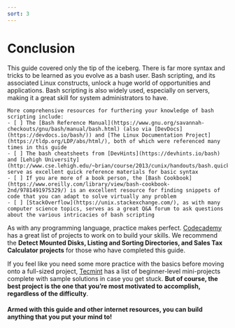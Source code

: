 ```yaml
---
sort: 3
---
```

# Conclusion

This guide covered only the tip of the iceberg. There is far more syntax and tricks to be learned as you evolve as a bash user. Bash scripting, and its associated Linux constructs, unlock a huge world of opportunities and applications. Bash scripting is also widely used, especially on servers, making it a great skill for system administrators to have.

```warning
More comprehensive resources for furthering your knowledge of bash scripting include:
- [ ] The [Bash Reference Manual](https://www.gnu.org/savannah-checkouts/gnu/bash/manual/bash.html) (also via [DevDocs](https://devdocs.io/bash/)) and [The Linux Documentation Project](https://tldp.org/LDP/abs/html/), both of which were referenced many times in this guide
- [ ] The bash cheatsheets from [DevHints](https://devhints.io/bash) and [Lehigh University](http://www.cse.lehigh.edu/~brian/course/2013/cunix/handouts/bash.quickref.pdf) serve as excellent quick reference materials for basic syntax
- [ ] If you are more of a book person, the [Bash Cookbook](https://www.oreilly.com/library/view/bash-cookbook-2nd/9781491975329/) is an excellent resource for finding snippets of code that you can adapt to solve virtually any problem
- [ ] [StackOverflow](https://unix.stackexchange.com/), as with many computer science topics, serves as a great Q&A forum to ask questions about the various intricacies of bash scripting
```

As with any programming language, practice makes perfect. [Codecademy](https://www.codecademy.com/resources/blog/bash-script-code-challenges-for-beginners/) has a great list of projects to work on to build your skills. We recommend the __Detect Mounted Disks, Listing and Sorting Directories, and Sales Tax Calculator projects__ for those who have completed this guide.

If you feel like you need some more practice with the basics before moving onto a full-sized project, [Tecmint](https://www.tecmint.com/basic-shell-programming-part-ii/) has a list of beginner-level mini-projects complete with sample solutions in case you get stuck. __But of course, the best project is the one that you’re most motivated to accomplish, regardless of the difficulty__. 

#### Armed with this guide and other internet resources, you can build anything that you put your mind to!
